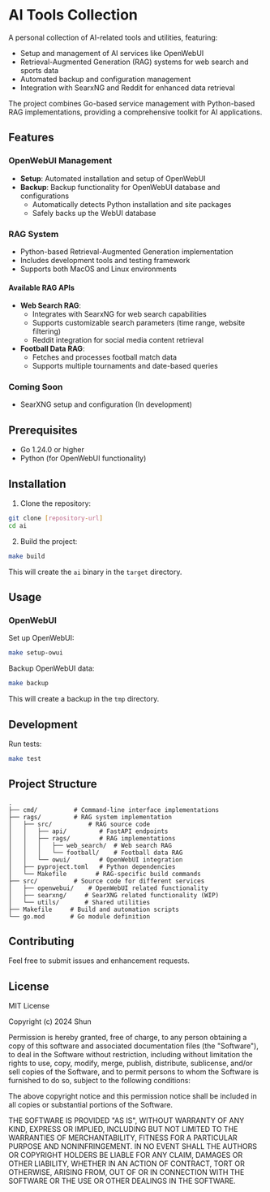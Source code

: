 # AI Tools Collection

A personal collection of AI-related tools and utilities, featuring:
- Setup and management of AI services like OpenWebUI
- Retrieval-Augmented Generation (RAG) systems for web search and sports data
- Automated backup and configuration management
- Integration with SearxNG and Reddit for enhanced data retrieval

The project combines Go-based service management with Python-based RAG implementations, providing a comprehensive toolkit for AI applications.

## Features

### OpenWebUI Management
- **Setup**: Automated installation and setup of OpenWebUI
- **Backup**: Backup functionality for OpenWebUI database and configurations
  - Automatically detects Python installation and site packages
  - Safely backs up the WebUI database

### RAG System
- Python-based Retrieval-Augmented Generation implementation
- Includes development tools and testing framework
- Supports both MacOS and Linux environments

#### Available RAG APIs
- **Web Search RAG**: 
  - Integrates with SearxNG for web search capabilities
  - Supports customizable search parameters (time range, website filtering)
  - Reddit integration for social media content retrieval
- **Football Data RAG**:
  - Fetches and processes football match data
  - Supports multiple tournaments and date-based queries

### Coming Soon
- SearXNG setup and configuration (In development)

## Prerequisites

- Go 1.24.0 or higher
- Python (for OpenWebUI functionality)

## Installation

1. Clone the repository:
```bash
git clone [repository-url]
cd ai
```

2. Build the project:
```bash
make build
```

This will create the `ai` binary in the `target` directory.

## Usage

### OpenWebUI

Set up OpenWebUI:
```bash
make setup-owui
```

Backup OpenWebUI data:
```bash
make backup
```
This will create a backup in the `tmp` directory.

## Development

Run tests:
```bash
make test
```

## Project Structure

```
.
├── cmd/          # Command-line interface implementations
├── rags/         # RAG system implementation
│   ├── src/          # RAG source code
│   │   ├── api/         # FastAPI endpoints
│   │   ├── rags/        # RAG implementations
│   │   │   ├── web_search/  # Web search RAG
│   │   │   └── football/    # Football data RAG
│   │   └── owui/        # OpenWebUI integration
│   ├── pyproject.toml   # Python dependencies
│   └── Makefile        # RAG-specific build commands
├── src/          # Source code for different services
│   ├── openwebui/    # OpenWebUI related functionality
│   ├── searxng/     # SearXNG related functionality (WIP)
│   └── utils/       # Shared utilities
├── Makefile     # Build and automation scripts
└── go.mod       # Go module definition
```

## Contributing

Feel free to submit issues and enhancement requests.

## License

MIT License

Copyright (c) 2024 Shun

Permission is hereby granted, free of charge, to any person obtaining a copy
of this software and associated documentation files (the "Software"), to deal
in the Software without restriction, including without limitation the rights
to use, copy, modify, merge, publish, distribute, sublicense, and/or sell
copies of the Software, and to permit persons to whom the Software is
furnished to do so, subject to the following conditions:

The above copyright notice and this permission notice shall be included in all
copies or substantial portions of the Software.

THE SOFTWARE IS PROVIDED "AS IS", WITHOUT WARRANTY OF ANY KIND, EXPRESS OR
IMPLIED, INCLUDING BUT NOT LIMITED TO THE WARRANTIES OF MERCHANTABILITY,
FITNESS FOR A PARTICULAR PURPOSE AND NONINFRINGEMENT. IN NO EVENT SHALL THE
AUTHORS OR COPYRIGHT HOLDERS BE LIABLE FOR ANY CLAIM, DAMAGES OR OTHER
LIABILITY, WHETHER IN AN ACTION OF CONTRACT, TORT OR OTHERWISE, ARISING FROM,
OUT OF OR IN CONNECTION WITH THE SOFTWARE OR THE USE OR OTHER DEALINGS IN THE
SOFTWARE.
